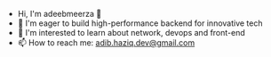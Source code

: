 
- Hi, I'm adeebmeerza 👋
- 🔭 I'm eager to build high-performance backend for innovative tech
- 🌱 I'm interested to learn about network, devops and front-end
- 📫 How to reach me: adib.haziq.dev@gmail.com

<!--
**adeebmeerza/adeebmeerza** is a ✨ _special_ ✨ repository because its `README.md` (this file) appears on your GitHub profile.
-->

